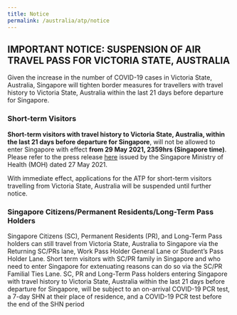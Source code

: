 ```yaml
---
title: Notice
permalink: /australia/atp/notice
---
```

## IMPORTANT NOTICE: SUSPENSION OF AIR TRAVEL PASS FOR VICTORIA STATE, AUSTRALIA
Given the increase in the number of COVID-19 cases in Victoria State, Australia, Singapore will tighten border measures for travellers with travel history to Victoria State, Australia within the last 21 days before departure for Singapore.

### Short-term Visitors

<b>Short-term visitors with travel history to Victoria State, Australia, within the last 21 days before departure for Singapore</b>, will not be allowed to enter Singapore with effect <b>from 29 May 2021, 2359hrs (Singapore time)</b>. Please refer to the press release <a href="https://www.moh.gov.sg/news-highlights/details/updates-on-border-measures-for-travellers-from-victoria-state-australia_27May2021/">here</a> issued by the Singapore Ministry of Health (MOH) dated 27 May 2021.
	
With immediate effect, applications for the ATP for short-term visitors travelling from Victoria State, Australia will be suspended until further notice.

### Singapore Citizens/Permanent Residents/Long-Term Pass Holders
	
Singapore Citizens (SC), Permanent Residents (PR), and Long-Term Pass holders can still travel from Victoria State, Australia to Singapore via the Returning SC/PRs lane, Work Pass Holder General Lane or Student’s Pass Holder Lane. Short term visitors with SC/PR family in Singapore and who need to enter Singapore for extenuating reasons can do so via the SC/PR Familial Ties Lane. 
SC, PR and Long-Term Pass holders entering Singapore with travel history to Victoria State, Australia within the last 21 days before departure for Singapore, will be subject to an on-arrival COVID-19 PCR test, a 7-day SHN at their place of residence, and a COVID-19 PCR test before the end of the SHN period